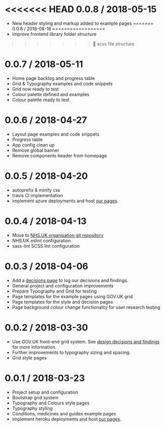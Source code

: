 <<<<<<< HEAD
0.0.8 / 2018-05-15
==================
- New header styling and markup added to example pages
=======
0.0.8 / 2018-08-18
==================
- Improve frontend library folder structure
>>>>>>> :construction: scss file structure

0.0.7 / 2018-05-11
==================
- Home page backlog and progress table
- Grid & Typography examples and code snippets
- Grid now ready to test
- Colour palette defined and examples
- Colour palette ready to test

0.0.6 / 2018-04-27
==================
- Layout page examples and code snippets
- Progress table
- App config clean up
- Remove global banner
- Remove components header from homepage

0.0.5 / 2018-04-20
==================
- autoprefix & minify css
- travis CI implementation
- implement azure deployments and host <a href="https://nhsuk-redesign.azurewebsites.net/">our pages</a>.

0.0.4 / 2018-04-13
==================
- Move to <a href="https://github.com/nhsuk/frontend">NHS.UK organisation git repository</a>
- NHS.UK eslint configuration
- sass-lint SCSS lint configuration

0.0.3 / 2018-04-06
===================
- Add a <a href="https://nhsuk-redesign.azurewebsites.net/decisions">decisions page</a> to log our decisions and findings.
- General project and configuration improvements
- Prepare Typography and Grid for testing
- Page templates for the example pages using GOV.UK grid
- Page templates for the style and decision pages
- Page background colour change functionality for user research testing

0.0.2 / 2018-03-30
===================
- Use GOV.UK front-end grid system. See <a href="https://nhsuk-redesign.azurewebsites.net/decisions#grid">design decisions and findings</a> for more information.
- Further improvements to typography sizing and spacing.
- Grid style pages

0.0.1 / 2018-03-23
===================
- Project setup and configuration
- Bootstrap grid system
- Typography and Colours style pages
- Typography styling
- Conditions, medicines and guides example pages
- Implement heroku deployments and host <a href="https://nhsuk-redesign.azurewebsites.net/">our pages</a>.
